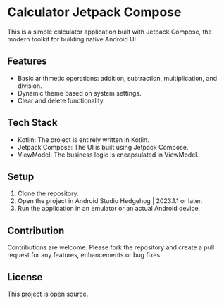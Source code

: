 # Calculator Jetpack Compose

This is a simple calculator application built with Jetpack Compose, the modern toolkit for building native Android UI.

## Features

- Basic arithmetic operations: addition, subtraction, multiplication, and division.
- Dynamic theme based on system settings.
- Clear and delete functionality.

## Tech Stack

- Kotlin: The project is entirely written in Kotlin.
- Jetpack Compose: The UI is built using Jetpack Compose.
- ViewModel: The business logic is encapsulated in ViewModel.

## Setup

1. Clone the repository.
2. Open the project in Android Studio Hedgehog | 2023.1.1 or later.
3. Run the application in an emulator or an actual Android device.

## Contribution

Contributions are welcome. Please fork the repository and create a pull request for any features, enhancements or bug fixes.

## License

This project is open source.
